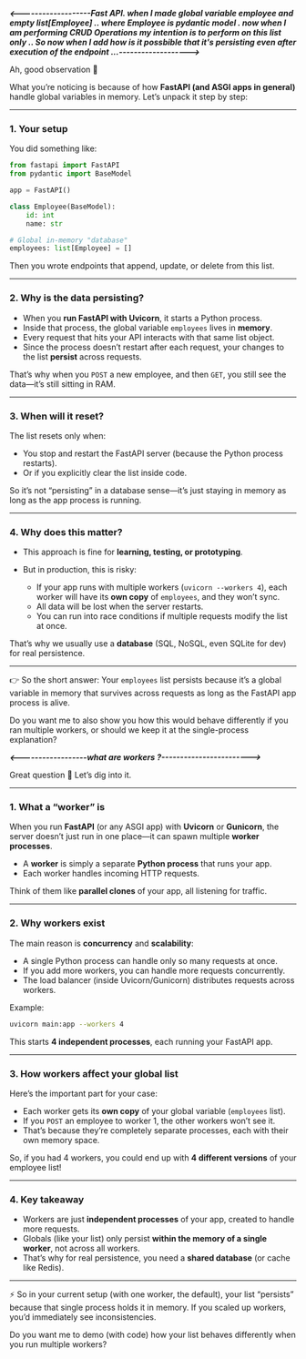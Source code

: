 ***<-------------------Fast API. when I made global variable employee and empty list[Employee] .. where Employee is pydantic model . now when I am performing CRUD Operations my intention is to perform on this list only .. So now when I add how is it possbible that it's persisting even after execution of the endpoint ...------------------->***


Ah, good observation 👀

What you’re noticing is because of how **FastAPI (and ASGI apps in general)** handle global variables in memory. Let’s unpack it step by step:

---

### 1. Your setup

You did something like:

```python
from fastapi import FastAPI
from pydantic import BaseModel

app = FastAPI()

class Employee(BaseModel):
    id: int
    name: str

# Global in-memory "database"
employees: list[Employee] = []
```

Then you wrote endpoints that append, update, or delete from this list.

---

### 2. Why is the data persisting?

* When you **run FastAPI with Uvicorn**, it starts a Python process.
* Inside that process, the global variable `employees` lives in **memory**.
* Every request that hits your API interacts with that same list object.
* Since the process doesn’t restart after each request, your changes to the list **persist** across requests.

That’s why when you `POST` a new employee, and then `GET`, you still see the data—it’s still sitting in RAM.

---

### 3. When will it reset?

The list resets only when:

* You stop and restart the FastAPI server (because the Python process restarts).
* Or if you explicitly clear the list inside code.

So it’s not “persisting” in a database sense—it’s just staying in memory as long as the app process is running.

---

### 4. Why does this matter?

* This approach is fine for **learning, testing, or prototyping**.
* But in production, this is risky:

  * If your app runs with multiple workers (`uvicorn --workers 4`), each worker will have its **own copy** of `employees`, and they won’t sync.
  * All data will be lost when the server restarts.
  * You can run into race conditions if multiple requests modify the list at once.

That’s why we usually use a **database** (SQL, NoSQL, even SQLite for dev) for real persistence.

---

👉 So the short answer:
Your `employees` list persists because it’s a global variable in memory that survives across requests as long as the FastAPI app process is alive.

Do you want me to also show you how this would behave differently if you ran multiple workers, or should we keep it at the single-process explanation?


***<------------------what are workers ?------------------------>***

Great question 🙌 Let’s dig into it.

---

### 1. What a “worker” is

When you run **FastAPI** (or any ASGI app) with **Uvicorn** or **Gunicorn**, the server doesn’t just run in one place—it can spawn multiple **worker processes**.

* A **worker** is simply a separate **Python process** that runs your app.
* Each worker handles incoming HTTP requests.

Think of them like **parallel clones** of your app, all listening for traffic.

---

### 2. Why workers exist

The main reason is **concurrency** and **scalability**:

* A single Python process can handle only so many requests at once.
* If you add more workers, you can handle more requests concurrently.
* The load balancer (inside Uvicorn/Gunicorn) distributes requests across workers.

Example:

```bash
uvicorn main:app --workers 4
```

This starts **4 independent processes**, each running your FastAPI app.

---

### 3. How workers affect your global list

Here’s the important part for your case:

* Each worker gets its **own copy** of your global variable (`employees` list).
* If you `POST` an employee to worker 1, the other workers won’t see it.
* That’s because they’re completely separate processes, each with their own memory space.

So, if you had 4 workers, you could end up with **4 different versions** of your employee list!

---

### 4. Key takeaway

* Workers are just **independent processes** of your app, created to handle more requests.
* Globals (like your list) only persist **within the memory of a single worker**, not across all workers.
* That’s why for real persistence, you need a **shared database** (or cache like Redis).

---

⚡ So in your current setup (with one worker, the default), your list “persists” because that single process holds it in memory. If you scaled up workers, you’d immediately see inconsistencies.

Do you want me to demo (with code) how your list behaves differently when you run multiple workers?
